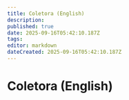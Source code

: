 ```yaml
---
title: Coletora (English)
description: 
published: true
date: 2025-09-16T05:42:10.187Z
tags: 
editor: markdown
dateCreated: 2025-09-16T05:42:10.187Z
---
```


# Coletora (English)

